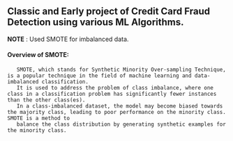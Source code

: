 ## Classic and Early project of Credit Card Fraud Detection using various ML Algorithms.
**NOTE** :
 Used SMOTE for imbalanced data.
#### Overview of SMOTE:
 ```
    SMOTE, which stands for Synthetic Minority Over-sampling Technique, is a popular technique in the field of machine learning and data-imbalanced classification.
    It is used to address the problem of class imbalance, where one class in a classification problem has significantly fewer instances than the other class(es).
    In a class-imbalanced dataset, the model may become biased towards the majority class, leading to poor performance on the minority class. SMOTE is a method to     
    balance the class distribution by generating synthetic examples for the minority class.
```
